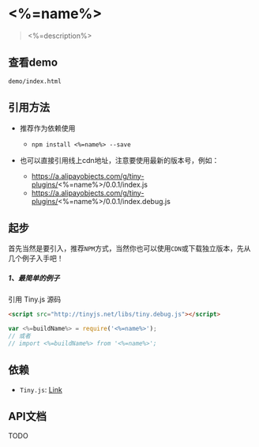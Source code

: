 # <%=name%>

> <%=description%>

## 查看demo

`demo/index.html`

## 引用方法

- 推荐作为依赖使用

  - `npm install <%=name%> --save`

- 也可以直接引用线上cdn地址，注意要使用最新的版本号，例如：

  - https://a.alipayobjects.com/g/tiny-plugins/<%=name%>/0.0.1/index.js
  - https://a.alipayobjects.com/g/tiny-plugins/<%=name%>/0.0.1/index.debug.js

## 起步
首先当然是要引入，推荐`NPM`方式，当然你也可以使用`CDN`或下载独立版本，先从几个例子入手吧！

##### 1、最简单的例子

引用 Tiny.js 源码
``` html
<script src="http://tinyjs.net/libs/tiny.debug.js"></script>
```
``` js
var <%=buildName%> = require('<%=name%>');
// 或者
// import <%=buildName%> from '<%=name%>';
```

## 依赖
- `Tiny.js`: [Link](http://tinyjs.net/#/docs/api)

## API文档

TODO
